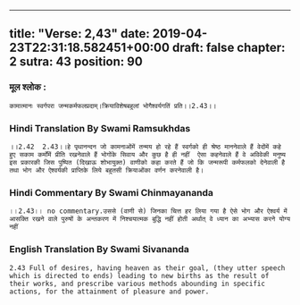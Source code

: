 
---
title: "Verse: 2,43"
date: 2019-04-23T22:31:18.582451+00:00
draft: false
chapter: 2
sutra: 43
position: 90
---
### मूल श्लोक :
```
कामात्मानः स्वर्गपरा जन्मकर्मफलप्रदाम्।क्रियाविशेषबहुलां भोगैश्वर्यगतिं प्रति।।2.43।।

```

### Hindi Translation By Swami Ramsukhdas
```
।।2.42  2.43।।हे पृथानन्दन जो कामनाओंमें तन्मय हो रहे हैं स्वर्गको ही श्रेष्ठ माननेवाले हैं वेदोंमें कहे हुए सकाम कर्मोंमें प्रीति रखनेवाले हैं भोगोंके सिवाय और कुछ है ही नहीं  ऐसा कहनेवाले हैं वे अविवेकी मनुष्य इस प्रकारकी जिस पुष्पित (दिखाऊ शोभायुक्त) वाणीको कहा करते हैं जो कि जन्मरूपी कर्मफलको देनेवाली है तथा भोग और ऐश्वर्यकी प्राप्तिके लिये बहुतसी क्रियाओंका वर्णन करनेवाली है।

```

### Hindi Commentary By Swami Chinmayananda
```
।।2.43।। no commentary.उससे (वाणी से) जिनका चित्त हर लिया गया है ऐसे भोग और ऐश्वर्य में आसक्ति रखने वाले पुरुषों के अन्तकरण में निश्चयात्मक बुद्धि नहीं होती अर्थात् वे ध्यान का अभ्यास करने योग्य नहीं

```

### English Translation By Swami  Sivananda
```
2.43 Full of desires, having heaven as their goal, (they utter speech which is directed to ends) leading to new births as the result of their works, and prescribe various methods abounding in specific actions, for the attainment of pleasure and power.

```

